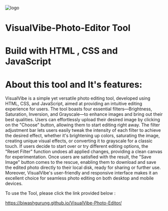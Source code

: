 ![logo]()
# VisualVibe-Photo-Editor Tool
# Build with HTML , CSS and JavaScript


# About this tool and It's features:
VisualVibe is a simple yet versatile photo editing tool, developed using HTML, CSS, and JavaScript, aimed at providing an intuitive editing experience for users. The tool boasts four essential filters—Brightness, Saturation, Inversion, and Grayscale—to enhance images and bring out their best qualities. Users can effortlessly upload their desired image by clicking on the "Choose" button, allowing them to start editing right away. The filter adjustment bar lets users easily tweak the intensity of each filter to achieve the desired effect, whether it's brightening up colors, saturating the image, creating unique visual effects, or converting it to grayscale for a classic touch. If users decide to start over or try different editing options, the "Reset Filter" function undoes all applied changes, providing a clean canvas for experimentation. Once users are satisfied with the result, the "Save Image" button comes to the rescue, enabling them to download and save the edited photo directly to their local disk, ready for sharing or further use. Moreover, VisualVibe's user-friendly and responsive interface makes it an excellent choice for seamless photo editing on both desktop and mobile devices.

To use the Tool, please click the link provided below :

https://biwashgurung.github.io/VisualVibe-Photo-Editor/
